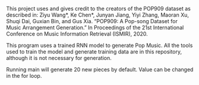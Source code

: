 This project uses and gives credit to the creators of the POP909 dataset as described in:
Ziyu Wang*, Ke Chen*, Junyan Jiang, Yiyi Zhang, Maoran Xu, Shuqi Dai, Guxian Bin, and Gus Xia.
“POP909: A Pop-song Dataset for Music Arrangement Generation.” In Proceedings of the 21st International Conference on Music Information Retrieval (ISMIR), 2020.

This program uses a trained RNN model to generate Pop Music. All the tools used to train the model and 
generate training data are in this repository, although it is not necessary for generation.

Running main will generate 20 new pieces by default. Value can be changed in the for loop.
